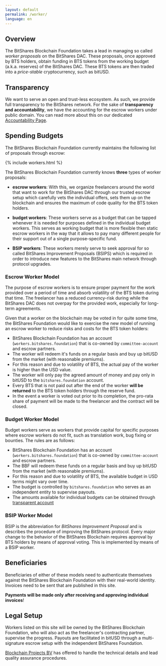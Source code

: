 ```yaml
---
layout: default
permalink: /worker/
language: en
---
```


## Overview

The BitShares Blockchain Foundation takes a lead in managing so called
*worker proposals* on the BitShares DAC. These proposals, once approved
by BTS holders, obtain funding in BTS tokens from the working budget
(a.k.a. reserves) of the BitShares DAC. These BTS tokens are then traded
into a *price-stable* cryptocurrency, such as bitUSD.

## Transparency

We want to serve an open and trust-less ecosystem. As such, we provide
full transparency to the BitShares network.
For the sake of **transparency and accountability**, we have the
accounting for the escrow workers under public domain. You can read more
about this on our dedicated [Accountability Page](/accounting).

## Spending Budgets

The BitShares Blockchain Foundation currently maintains the following
list of proposals through escrow:

{% include workers.html %}

The BitShares Blockchain Foundation currently knows **three** types of
worker proposals:

* **escrow workers**: With this, we organize
  freelancers around the world that want to work for the BitShares DAC
  through our trusted escrow setup which carefully vets the individual
  offers, sets them up on the blockchain and ensures the maximum of code
  quality for the BTS token holders.

* **budget workers**: These workers serve as a budget
  that can be tapped whenever it is needed for purposes defined in the
  individual budget workers. This serves as working budget that is more
  flexible then static escrow workers in the way that it allows to pay
  many different people for their support out of a single purpose-specific
  fund.

* **BSIP workers**: These workers merely serve to seek
  approval for so called BitShares Improvement Proposals (BSIPS) which
  is required in order to introduce new features to the BitShares main
  network through protocol upgrades.

### Escrow Worker Model

The purpose of escrow workers is to ensure proper payment for the work
provided over a period of time and absorb volatility of the BTS token
during that time. The freelancer has a reduced currency-risk during
while the BitShares DAC does not overpay for the provided work,
especially for long-term agreements.

Given that a worker on the blockchain may be voted in for quite some
time, the BitShares Foundation would like to exercise the new model of
running an escrow worker to reduce risks and costs for the BTS token
holders:

* BitShares Blockchain Foundation has an account (`workers.bitshares.foundation`) that is co-owned by `committee-account` and escrow partners.
* The worker will redeem it's funds on a regular basis and buy up bitUSD from the market (with reasonable premiums).
* For this reason and due to volatility of BTS, the actual pay of the worker is higher than the USD value.
* The worker will only pay the agreed amount of money and pay only in bitUSD to the `bitshares.foundation` account.
* Every BTS that is not paid out after the end of the worker **will be returned** to the BTS token holders through the reserve fund.
* In the event a worker is voted out prior to its completion, the pro-rata share of payment will be made to the freelancer and the contract will be closed.

### Budget Worker Model

Budget workers serve as workers that provide capital for specific
purposes where escrow workers do not fit, such as translation work,
bug fixing or bounties. The rules are as follows:

* BitShares Blockchain Foundation has an account (`workers.bitshares.foundation`) that is co-owned by `committee-account` and escrow partners.
* The BBF will redeem these funds on a regular basis and buy up bitUSD from the market (with reasonable premiums).
* For this reason and due to volatility of BTS, the available budget in USD terms might vary over time.
* The budget is controlled by `bitshares.foundation` who serves as an independent entity to supervise payouts.
* The amounts available for individual budgets can be obtained through [transparent account](/accounting)

### BSIP Worker Model

BSIP is the abbreviation for *BitShares Improvement Proposal* and is
describes the procedure of improving the BitShares protocol. Every major
change to the behavior of the BitShares Blockchain requires approval by
BTS holders by means of approval voting. This is implemented by means of
a BSIP worker.

## Beneficiaries

Beneficiaries of either of these models need to authenticate themselves
against the BitShares Blockchain Foundation with their real-world identity.
Invoices need to be sent that are published in this site.

**Payments will be made only after receiving and approving individual
invoices**!


## Legal Setup

Workers listed on this site will be owned by the BitShares Blockchain
Foundation, who will also act as the freelancer's contracting partner,
supervise the progress. Payouts are facilitated in bitUSD through a
multi-signature escrow setup with the independent BitShares Foundation.

[Blockchain Projects BV](http://blockchainprojectsbv.com) has offered to
handle the technical details and lead quality assurance procedures.
